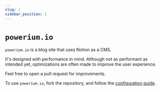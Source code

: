 ```yaml
---
slug: /
sidebar_position: 1
---
```


# `powerium.io`

`powerium.io` is a blog site that uses Notion as a CMS.

It's designed with performance in mind. Although not as performant as intended
yet, optimizations are often made to improve the user experience.

Feel free to open a pull request for improvements.

To use `powerium.io`, fork the repository, and follow the [configuration
guide](./configuration.md).
